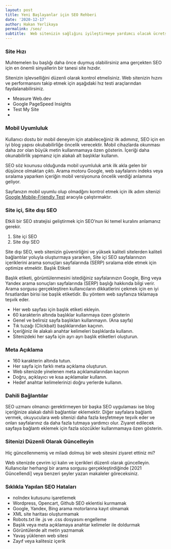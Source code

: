 ```yaml
---
layout: post
title: Yeni Başlayanlar için SEO Rehberi
date: '2020-12-17'
author: Hakan Yerlikaya
permalink: /seo/
subtitle:  Web sitenizin sağlığını iyileştirmeye yardımcı olacak ücretsiz en iyi SEO araçları.
---
```


<h3> Site Hızı </h3>

Muhtemelen bu başlığı daha önce duymuş olabilirsiniz ama gerçekten SEO için en önemli sinyallerin bir tanesi site hızıdır. 

Sitenizin işlevselliğini düzenli olarak kontrol etmelisiniz. Web sitenizin hızını ve performansını takip etmek için aşağıdaki hız testi araçlarından faydalanabilirsiniz.

* Measure Web.dev
* Google PageSpeed Insights
* Test My Site
* 
<h3> Mobil Uyumluluk </h3>

Kullanıcı dostu bir mobil deneyim için atabileceğiniz ilk adımınız, SEO için en iyi blog yapısı okubabilirliğe öncelik verecektir. Mobil cihazlarda okunması daha zor olan büyük metin kullanmamaya özen gösterin. İçeriği daha okunabilirlik yapmanız için alakalı alt başlıklar kullanın. 

SEO söz kounusu olduğunda mobil uyumluluk artık ilk akla gelen bir düşünce olmaktan çıktı. Arama motoru Google, web sayfalarını indeks veya sıralama yaparken içeriğin mobil versiyonuna öncelik verdiği anlamına geliyor. 

Sayfanızın mobil uyumlu olup olmadğını kontrol etmek için ilk adım sitenizi <a href="https://search.google.com/test/mobile-friendly" target="_blank" rel="noreferrer noopener">Google Mobile-Friendly Test</a> aracıyla çalıştırmaktır.

<h3> Site içi, Site dışı SEO </h3>

Etkili bir SEO stratejisi geliştirmek için SEO’nun iki temel kuralını anlamanız gerekir.
1.	Site içi SEO
2.	Site dışı SEO

Site dışı SEO, web sitenizin güvenirliğini ve yüksek kaliteli sitelerden kaliteli bağlantılar yoluyla oluşturmaya yararken, Site içi SEO sayfalarınızın içeriklerini arama sonuçları sayfalarında (SERP) sıralama elde etmek için optimize etmektir.
Başlık Etiketi

Başlık etiketi, görüntülenmesini istediğiniz sayfalarınızın Google, Bing veya Yandex arama sonuçları sayfalarında (SERP) başlığı hakkında bilgi verir.
Arama sorgusu gerçekleştiren kullanıcıların dikkatlerini çekmek için en iyi fırsatlardan birisi ise başlık etiketidir. Bu yöntem web sayfanıza tıklamaya teşvik eder.
* Her web sayfası için başlık etiketi ekleyin.
* 60 karakterin altında başlıklar kullanmaya özen gösterin
* Genel ve belirsiz sayfa başlıkları kullanmayın. (Ana sayfa)
* Tık tuzağı (Clickbait) başlıklarından kaçının.
* İçeriğiniz ile alakalı anahtar kelimeleri başlıklarda kullanın.
* Sitenizdeki her sayfa için ayrı ayrı başlık etiketleri oluşturun.

<h3> Meta Açıklama </h3>

* 160 karakterin altında tutun.
* Her sayfa için farklı meta açıklama oluşturun.
* Web sitenizde yinelenen meta açıklamalarından kaçının
* Doğru, açıklayıcı ve kısa açıklamalar kullanın.
* Hedef anahtar kelimelerinizi doğru yerlerde kullanın.

<h3> Dahili Bağlantılar </h3>

SEO uzmanı olmanızı gerektirmeyen bir başka SEO uygulaması ise blog içeriğinize alakalı dahili bağlantılar eklemektir. Diğer sayfalara bağlantı vermek, okuyuculara web sitenizi daha fazla keşfetmeye teşvik eder ve onları sayfalarınız da daha fazla tutmaya yardımcı olur. Ziyaret edilecek sayfaya bağlantı eklemek için fazla sözcükler kullanmamaya özen gösterin. 

<h3> Sitenizi Düzenli Olarak Güncelleyin </h3>

Hiç güncellenmemiş ve miladı dolmuş bir web sitesini ziyaret ettiniz mi?

Web sitenizde çevrim içi kalın ve içerikleri düzenli olarak güncelleyin. Kullanıcılar herhangi bir arama sorgusu gerçekleştirdiğinde [2021 Güncellendi] veya benzeri şeyler yazan makaleler göreceksiniz. 

<h3> Sıklıkla Yapılan SEO Hataları </h3>

* noIndex kutusunu işaretlemek
* Wordpress, Opencart, Github SEO eklentisi kurmamak
* Google, Yandex, Bing arama motorlarına kayıt olmamak
* XML site haritası oluşturmamak
* Robots.txt ile .js ve .css dosyasını engelleme
* Başlık veya meta açıklamaya anahtar kelimeler ile doldurmak
* Görüntülerde alt metin yazmamak
* Yavaş yüklenen web sitesi
* Zayıf veya kalitesiz içerik

